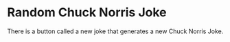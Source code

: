 # Random Chuck Norris Joke

There is a button called a new joke that generates a new Chuck Norris Joke.
